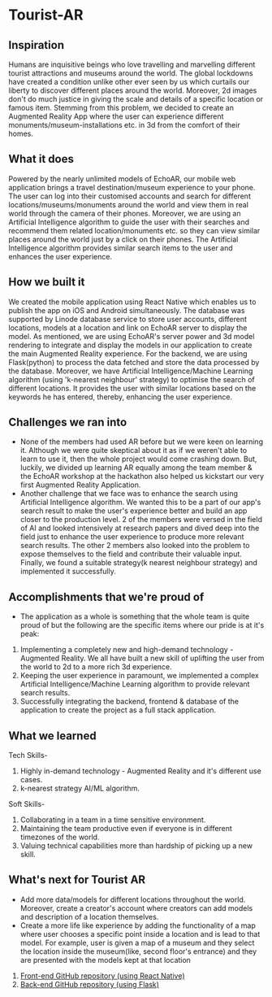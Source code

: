 # Tourist-AR

## Inspiration

Humans are inquisitive beings who love travelling and marvelling different tourist attractions and museums around the world. The global lockdowns have created a condition unlike other ever seen by us which curtails our liberty to discover different places around the world. Moreover, 2d images don't do much justice in giving the scale and details of a specific location or famous item. Stemming from this problem, we decided to create an Augmented Reality App where the user can experience different monuments/museum-installations etc. in 3d from the comfort of their homes.

## What it does

Powered by the nearly unlimited models of EchoAR, our mobile web application brings a travel destination/museum experience to your phone. The user can log into their customised accounts and search for different locations/museums/monuments around the world and view them in real world through the camera of their phones. Moreover, we are using an Artificial Intelligence algorithm to guide the user with their searches and recommend them related location/monuments etc. so they can view similar places around the world just by a click on their phones. The Artificial Intelligence algorithm provides similar search items to the user and enhances the user experience.

## How we built it

We created the mobile application using React Native which enables us to publish the app on iOS and Android simultaneously. The database was supported by Linode database service to store user accounts, different locations, models at a location and link on EchoAR server to display the model. As mentioned, we are using EchoAR's server power and 3d model rendering to integrate and display the models in our application to create the main Augmented Reality experience.
For the backend, we are using Flask(python) to process the data fetched and store the data processed by the database.
Moreover, we have Artificial Intelligence/Machine Learning algorithm (using 'k-nearest neighbour' strategy) to optimise the search of different locations. It provides the user with similar locations based on the keywords he has entered, thereby, enhancing the user experience.

## Challenges we ran into

- None of the members had used AR before but we were keen on learning it. Although we were quite skeptical about it as if we weren't able to learn to use it, then the whole project would come crashing down. But, luckily, we divided up learning AR equally among the team member & the EchoAR workshop at the hackathon also helped us kickstart our very first Augmented Reality Application.
- Another challenge that we face was to enhance the search using Artificial Intelligence algorithm. We wanted this to be a part of our app's search result to make the user's experience better and build an app closer to the production level. 2 of the members were versed in the field of AI and looked intensively at research papers and dived deep into the field just to enhance the user experience to produce more relevant search results. The other 2 members also looked into the problem to expose themselves to the field and contribute their valuable input. Finally, we found a suitable strategy(k nearest neighbour strategy) and implemented it successfully.

## Accomplishments that we're proud of

- The application as a whole is something that the whole team is quite proud of but the following are the specific items where our pride is at it's peak:

1. Implementing a completely new and high-demand technology - Augmented Reality. We all have built a new skill of uplifting the user from the world to 2d to a more rich 3d experience.
2. Keeping the user experience in paramount, we implemented a complex Artificial Intelligence/Machine Learning algorithm to provide relevant search results.
3. Successfully integrating the backend, frontend & database of the application to create the project as a full stack application.

## What we learned

Tech Skills-

1. Highly in-demand technology - Augmented Reality and it's different use cases.
2. k-nearest strategy AI/ML algorithm.

Soft Skills-

1. Collaborating in a team in a time sensitive environment.
2. Maintaining the team productive even if everyone is in different timezones of the world.
3. Valuing technical capabilities more than hardship of picking up a new skill.

## What's next for Tourist AR

- Add more data/models for different locations throughout the world. Moreover, create a creator's account where creators can add models and description of a location themselves.
- Create a more life like experience by adding the functionality of a map where user chooses a specific point inside a location and is lead to that model. For example, user is given a map of a museum and they select the location inside the museum(like, second floor's entrance) and they are presented with the models kept at that location

1. [Front-end GitHub repository (using React Native)](https://github.com/AdityaGoyal1999/Tourist-AR)
2. [Back-end GitHub repository (using Flask)](https://github.com/TejasAnand/TouristAR-Backend)
